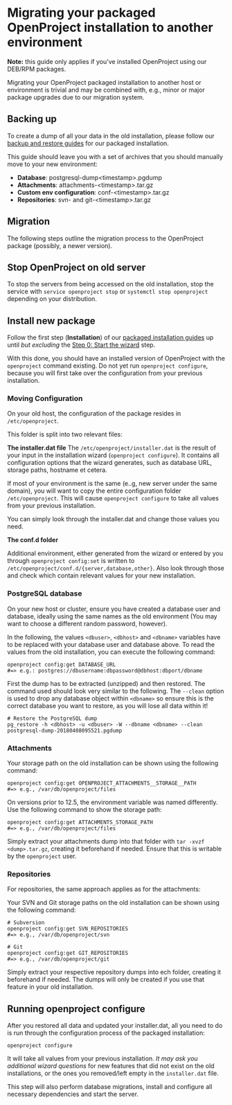 # Migrating your packaged OpenProject installation to another environment

**Note:** this guide only applies if you've installed OpenProject using our DEB/RPM packages.

Migrating your OpenProject packaged installation to another host or environment is trivial and may be combined with, e.g., minor or major package upgrades due to our migration system.

## Backing up

To create a dump of all your data in the old installation, please follow our [backup and restore guides](../../operation) for our packaged installation.

This guide should leave you with a set of archives that you should manually move to your new environment:

- **Database**: postgresql-dump\<timestamp>.pgdump
- **Attachments**: attachments-\<timestamp>.tar.gz
- **Custom env configuration**: conf-\<timestamp>.tar.gz
- **Repositories**: svn- and git-\<timestamp>.tar.gz

## Migration

The following steps outline the migration process to the OpenProject package (possibly, a newer version).

## Stop OpenProject on old server

To stop the servers from being accessed on the old installation, stop the service with `service openproject stop` or `systemctl stop openproject` depending on your distribution.

## Install new package

Follow the first step (**Installation**) of our [packaged installation guides](https://www.openproject.org/docs/download-and-installation/packaged/) up until _but excluding_ the [Step 0: Start the wizard](https://www.openproject.org/docs/installation-and-operations/installation/packaged/#step-0-start-the-wizard) step.

With this done, you should have an installed version of OpenProject with the `openproject` command existing. Do not yet run `openproject configure`, because you will first take over the configuration
from your previous installation.

### Moving Configuration

On your old host, the configuration of the package resides in `/etc/openproject`.

This folder is split into two relevant files:

**The installer.dat file**
The `/etc/openproject/installer.dat` is the result of your input in the installation wizard (`openproject configure`). It contains all configuration options that the wizard generates, such as database URL, storage paths, hostname et cetera.

If most of your environment is the same (e..g, new server under the same domain), you will want to copy the entire configuration folder `/etc/openproject`. This will cause `openproject configure` to take all values from your previous installation.

You can simply look through the installer.dat and change those values you need.

**The conf.d folder**

Additional environment, either generated from the wizard or entered by you through `openproject config:set` is written to  `/etc/openproject/conf.d/{server,database,other}`. Also look through those and check which contain relevant values for your new installation.

### PostgreSQL database

On your new host or cluster, ensure you have created a database user and database, ideally using the same names as the old environment (You may want to choose a different random password, however).

In the following, the values `<dbuser>`, `<dbhost>` and `<dbname>` variables have to be replaced with your database user and database above.
To read the values from the old installation, you can execute the following command:

```shell
openproject config:get DATABASE_URL
#=> e.g.: postgres://dbusername:dbpassword@dbhost:dbport/dbname
```

First the dump has to be extracted (unzipped) and then restored. The command used should look very similar to the following. The `--clean` option is used to drop any database object within `<dbname>` so ensure this is the correct database you want to restore, as you will lose all data within it!

```shell
# Restore the PostgreSQL dump
pg_restore -h <dbhost> -u <dbuser> -W --dbname <dbname> --clean postgresql-dump-20180408095521.pgdump
```


### Attachments

Your storage path on the old installation can be shown using the following command:

```shell
openproject config:get OPENPROJECT_ATTACHMENTS__STORAGE__PATH
#=> e.g., /var/db/openproject/files
```

On versions prior to 12.5, the environment variable was named differently. Use
the following command to show the storage path:

```shell
openproject config:get ATTACHMENTS_STORAGE_PATH
#=> e.g., /var/db/openproject/files
```

Simply extract your attachments dump into that folder with `tar -xvzf <dump>.tar.gz`,
creating it beforehand if needed. Ensure that this is writable by the `openproject` user.



### Repositories

For repositories, the same approach applies as for the attachments:

Your SVN and Git storage paths on the old installation can be shown using the following command:

```shell
# Subversion
openproject config:get SVN_REPOSITORIES
#=> e.g., /var/db/openproject/svn

# Git
openproject config:get GIT_REPOSITORIES
#=> e.g., /var/db/openproject/git
```

Simply extract your respective repository dumps into ech folder, creating it beforehand if needed. The dumps will only be created if you use that feature in your old installation.



## Running openproject configure

After you restored all data and updated your installer.dat, all you need to do is run through the configuration process of the packaged installation:

```shell
openproject configure
```

It will take all values from your previous installation. *It may ask you additional wizard questions*  for new features that did not exist on the old installations, or the ones you removed/left empty in the `installer.dat` file.

This step will also perform database migrations, install and configure all necessary dependencies and start the server.
